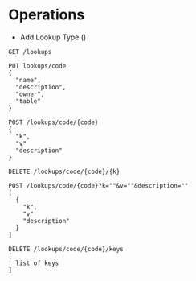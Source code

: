Operations
==========

* Add Lookup Type ()

```
GET /lookups
```

```
PUT lookups/code
{
  "name",
  "description",
  "owner",
  "table"
}
```

```
POST /lookups/code/{code} 
{
  "k",
  "v"
  "description"
}

DELETE /lookups/code/{code}/{k}
```

```
POST /lookups/code/{code}?k=""&v=""&description=""
[
  {
    "k",
    "v"
    "description"
  }
]

DELETE /lookups/code/{code}/keys
[
  list of keys
]
```


